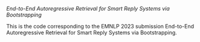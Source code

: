 *End-to-End Autoregressive Retrieval for Smart Reply Systems via Bootstrapping*

This is the code corresponding to the EMNLP 2023 submission End-to-End Autoregressive Retrieval for Smart Reply Systems via
Bootstrapping.
